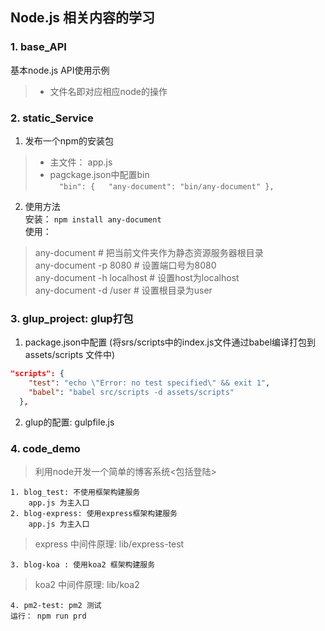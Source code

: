 ## Node.js 相关内容的学习

### 1. base_API
 基本node.js API使用示例  
> - 文件名即对应相应node的操作

### 2. static_Service
1.  发布一个npm的安装包  
> - 主文件： app.js  
> - pagckage.json中配置bin  
> `  "bin": {  
    "any-document": "bin/any-document"
  },`

2.  使用方法  
安装： 
`
npm install any-document
`  
使用：
> any-document # 把当前文件夹作为静态资源服务器根目录  
any-document -p 8080 # 设置端口号为8080  
any-document -h localhost # 设置host为localhost  
any-document -d /user # 设置根目录为user

### 3. glup_project: glup打包
1. package.json中配置  (将srs/scripts中的index.js文件通过babel编译打包到assets/scripts 文件中)
```json
"scripts": {
    "test": "echo \"Error: no test specified\" && exit 1",
    "babel": "babel src/scripts -d assets/scripts"
  },
```
2. glup的配置: gulpfile.js
### 4. code_demo 
> 利用node开发一个简单的博客系统<包括登陆>  

    1. blog_test: 不使用框架构建服务
        app.js 为主入口
    2. blog-express: 使用express框架构建服务
        app.js 为主入口
> express 中间件原理: lib/express-test  

    3. blog-koa : 使用koa2 框架构建服务
> koa2 中间件原理: lib/koa2   

    4. pm2-test: pm2 测试
    运行： npm run prd
  
    
